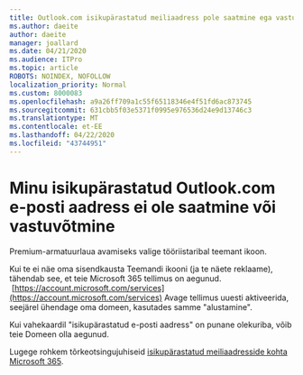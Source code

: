 ```yaml
---
title: Outlook.com isikupärastatud meiliaadress pole saatmine ega vastuvõtmine
ms.author: daeite
author: daeite
manager: joallard
ms.date: 04/21/2020
ms.audience: ITPro
ms.topic: article
ROBOTS: NOINDEX, NOFOLLOW
localization_priority: Normal
ms.custom: 8000083
ms.openlocfilehash: a9a26ff709a1c55f65118346e4f51fd6ac873745
ms.sourcegitcommit: 631cbb5f03e5371f0995e976536d24e9d13746c3
ms.translationtype: MT
ms.contentlocale: et-EE
ms.lasthandoff: 04/22/2020
ms.locfileid: "43744951"
---
```

# <a name="my-personalized-outlookcom-email-address-isnt-sending-or-receiving"></a>Minu isikupärastatud Outlook.com e-posti aadress ei ole saatmine või vastuvõtmine

Premium-armatuurlaua avamiseks valige tööriistaribal teemant ikoon.

Kui te ei näe oma sisendkausta Teemandi ikooni (ja te näete reklaame), tähendab see, et teie Microsoft 365 tellimus on aegunud.  [https://account.microsoft.com/services](https://account.microsoft.com/services) Avage tellimus uuesti aktiveerida, seejärel ühendage oma domeen, kasutades samme "alustamine".

Kui vahekaardil "isikupärastatud e-posti aadress" on punane olekuriba, võib teie Domeen olla aegunud.

Lugege rohkem tõrkeotsingujuhiseid [isikupärastatud meiliaadresside kohta Microsoft 365](https://support.office.com/article/75416a58-b225-4c02-8c07-8979403b427b?wt.mc_id=Office_Outlook_com_Alchemy).